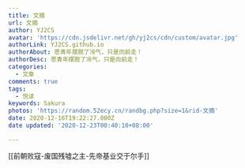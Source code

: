 ```yaml
---
title: 文摘
url: 文摘
author: YJ2CS
avatar: 'https://cdn.jsdelivr.net/gh/yj2cs/cdn/custom/avatar.jpg'
authorLink: YJ2CS.github.io
authorAbout: 愿青年摆脱了冷气，只是向前走！
authorDesc: 愿青年摆脱了冷气，只是向前走！
categories:
  - 文章
comments: true
tags:
  - 悦读
keywords: Sakura
photos: 'https://random.52ecy.cn/randbg.php?size=1&rid-文摘'
date: 2020-12-16T19:22:27.000Z
date updated: '2020-12-23T00:40:10+08:00'

---
```


[[前朝败寇-废国残墟之主-先帝基业交于尔手]]
